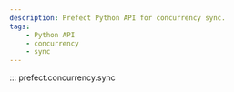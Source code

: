 ```yaml
---
description: Prefect Python API for concurrency sync. 
tags:
    - Python API
    - concurrency
    - sync
---
```


::: prefect.concurrency.sync
